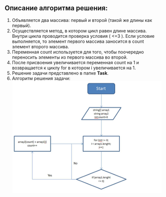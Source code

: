 ## Описание алгоритма решения:
1. Объявляется два массива: первый и второй (такой же длины как первый). 
2. Осуществляется метод, в котором цикл равен длине массива. Внутри цикла проводится проверка условия ( <=3 ). Если условие выполняется, то элемент первого массива заносится в count элемент второго массива. 
3. Переменная count используется для того, чтобы поочередно переносить элементы из первого массива во второй. 
4. После присвоения увеличивается переменная count на 1 и возвращается к циклу for в котором i увеличивается на 1.
5. Решение задачи представлено в папке **Task**.
6. Алгоритм решения задачи:
![Алгоритм решения задачи ](/Task/Algorithm.jpg)